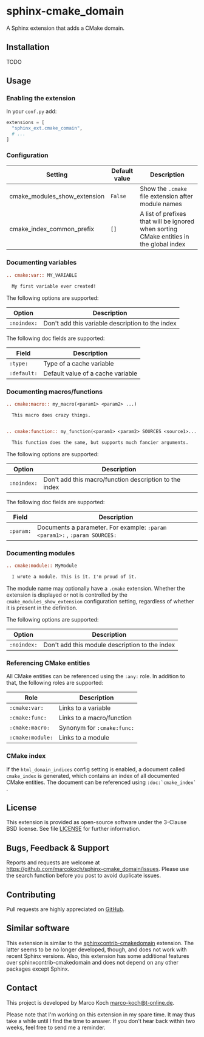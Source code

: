 # sphinx-cmake_domain

A Sphinx extension that adds a CMake domain.


## Installation

TODO


## Usage

### Enabling the extension

In your `conf.py` add:

```python
extensions = [
  "sphinx_ext.cmake_comain",
  # ...
]
```


### Configuration

| Setting                      |  Default value | Description                                                                             |
|------------------------------|----------------|-----------------------------------------------------------------------------------------|
| cmake_modules_show_extension | `False`        | Show the `.cmake` file extension after module names                                     |
| cmake_index_common_prefix    | `[]`           | A list of prefixes that will be ignored when sorting CMake entities in the global index |


### Documenting variables

```rst
.. cmake:var:: MY_VARIABLE
  
  My first variable ever created!
```

The following options are supported:

| Option      | Description                                      |
|-------------|--------------------------------------------------|
| `:noindex:` | Don't add this variable description to the index |

The following doc fields are supported:

| Field       | Description                       |
|-------------|-----------------------------------|
| `:type:`    | Type of a cache variable          |
| `:default:` | Default value of a cache variable |


### Documenting macros/functions

```rst
.. cmake:macro:: my_macro(<param1> <param2> ...)

  This macro does crazy things.


.. cmake:function:: my_function(<param1> <param2> SOURCES <source1>... [OPTIONAL] [DISPLAY_NAME <name> [FINAL]])

  This function does the same, but supports much fancier arguments.
```

The following options are supported:

| Option      | Description                                            |
|-------------|--------------------------------------------------------|
| `:noindex:` | Don't add this macro/function description to the index |

The following doc fields are supported:

| Field       | Description                                                                |
|-------------|----------------------------------------------------------------------------|
| `:param:`   | Documents a parameter. For example: `:param <param1>:` , `:param SOURCES:` |


### Documenting modules

```rst
.. cmake:module:: MyModule

  I wrote a module. This is it. I'm proud of it.
```

The module name may optionally have a `.cmake` extension. Whether the extension is displayed or not is controlled by the `cmake_modules_show_extension` configuration setting, regardless of whether it is present in the definition.

The following options are supported:

| Option      | Description                                    |
|-------------|------------------------------------------------|
| `:noindex:` | Don't add this module description to the index |

### Referencing CMake entities

All CMake entities can be referenced using the `:any:` role. In addition to that, the following roles are supported:

| Role             | Description                |
|------------------|----------------------------|
| `:cmake:var:`    | Links to a variable        |
| `:cmake:func:`   | Links to a macro/function  |
| `:cmake:macro:`  | Synonym for `:cmake:func:` |
| `:cmake:module:` | Links to a module          |


### CMake index

If the `html_domain_indices` config setting is enabled, a document called `cmake_index` is generated, which contains an index of all documented CMake entities. The document can be referenced using ``:doc:`cmake_index` ``.


## License

This extension is provided as open-source software under the 3-Clause BSD license. See file [LICENSE](LICENSE) for further information.


## Bugs, Feedback & Support

Reports and requests are welcome at <https://github.com/marcokoch/sphinx-cmake_domain/issues>.
Please use the search function before you post to avoid duplicate issues.


## Contributing

Pull requests are highly appreciated on [GitHub](https://github.com/marcokoch/sphinx-cmake_domain).


## Similar software

This extension is similar to the [sphinxcontrib-cmakedomain](https://github.com/sphinx-contrib/cmakedomain) extension. The latter seems to be no longer developed, though, and does not work with recent Sphinx versions. Also, this extension has some additional features over sphinxcontrib-cmakedomain and does not depend on any other packages except Sphinx.


## Contact

This project is developed by Marco Koch <marco-koch@t-online.de>.

Please note that I'm working on this extension in my spare time. It may thus take a while until I find the time to answer. If you don't hear back within two weeks, feel free to send me a reminder.
